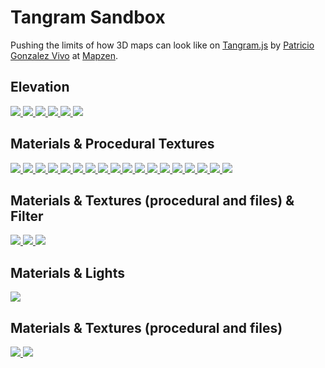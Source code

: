 # Tangram Sandbox

Pushing the limits of how 3D maps can look like on [Tangram.js](https://github.com/tangrams/tangram) by [Patricio Gonzalez Vivo](https://twitter.com/patriciogv) at [Mapzen](https://mapzen.com/).

## Elevation
[ ![](https://tangrams.github.io/tangram-sandbox/styles/elevation.png) ](https://tangrams.github.io/tangram-sandbox/tangram.html?styles/elevation#10.97291/40.7461/-74.0931)
[ ![](https://tangrams.github.io/tangram-sandbox/styles/elevation-ramp.png) ](https://tangrams.github.io/tangram-sandbox/tangram.html?styles/elevation-ramp#10.97291/40.7461/-74.0931)
[ ![](https://tangrams.github.io/tangram-sandbox/styles/elevation-stripes.png) ](https://tangrams.github.io/tangram-sandbox/tangram.html?styles/elevation-stripes#10.97291/40.7461/-74.0931)
[ ![](https://tangrams.github.io/tangram-sandbox/styles/elevation-puyehue.png) ](https://tangrams.github.io/tangram-sandbox/tangram.html?styles/elevation-puyehue.yaml#6.911187391391961/-38.361/-66.853)
[ ![](https://tangrams.github.io/tangram-sandbox/styles/elevation-places.png) ](https://tangrams.github.io/tangram-sandbox/tangram.html?styles/elevation-places.yaml#6.911187391391961/-38.361/-66.853)
[ ![](https://tangrams.github.io/tangram-sandbox/styles/elevation-trip.png) ](https://tangrams.github.io/tangram-sandbox/tangram.html?styles/elevation-trip.yaml#4.790831173952894/36.625/-97.198)


## Materials & Procedural Textures

[ ![](https://tangrams.github.io/tangram-sandbox/styles/9845C.png) ](https://tangrams.github.io/tangram-sandbox/tangram.html?styles/9845C#10.97291/40.7461/-74.0931)
[ ![](https://tangrams.github.io/tangram-sandbox/styles/radar.png) ](https://tangrams.github.io/tangram-sandbox/tangram.html?styles/radar#10.97291/40.7461/-74.0931)
[ ![](https://tangrams.github.io/tangram-sandbox/styles/press.png) ](https://tangrams.github.io/tangram-sandbox/tangram.html?styles/press#10.97291/40.7461/-74.0931)
[ ![](https://tangrams.github.io/tangram-sandbox/styles/ikeda.png) ](https://tangrams.github.io/tangram-sandbox/tangram.html?styles/ikeda#16.575/40.70321/-74.00666)
[ ![](https://tangrams.github.io/tangram-sandbox/styles/tilt-ikeda.png) ](https://tangrams.github.io/tangram-sandbox/tangram.html?styles/tilt-ikeda#16.575/40.70321/-74.00666)
[ ![](https://tangrams.github.io/tangram-sandbox/styles/gotham.png) ](https://tangrams.github.io/tangram-sandbox/tangram.html?styles/gotham#16.575/40.70321/-74.00666)
[ ![](https://tangrams.github.io/tangram-sandbox/styles/tilt-gotham.png) ](https://tangrams.github.io/tangram-sandbox/tangram.html?styles/tilt-gotham#16.575/40.70321/-74.00666)
[ ![](https://tangrams.github.io/tangram-sandbox/styles/grain-area.png) ](https://tangrams.github.io/tangram-sandbox/tangram.html?styles/grain-area#16.575/40.70321/-74.00666)
[ ![](https://tangrams.github.io/tangram-sandbox/styles/grain-roads.png) ](https://tangrams.github.io/tangram-sandbox/tangram.html?styles/grain-roads#16.575/40.70321/-74.00666)
[ ![](https://tangrams.github.io/tangram-sandbox/styles/grain.png) ](https://tangrams.github.io/tangram-sandbox/tangram.html?styles/grain#16.575/40.70321/-74.00666)
[ ![](https://tangrams.github.io/tangram-sandbox/styles/blueprint.png) ](https://tangrams.github.io/tangram-sandbox/tangram.html?styles/blueprint#16.575/40.70321/-74.00666)
[ ![](https://tangrams.github.io/tangram-sandbox/styles/matrix.png) ](https://tangrams.github.io/tangram-sandbox/tangram.html?styles/matrix#18.4/40.71310/-74.00599)
[ ![](https://tangrams.github.io/tangram-sandbox/styles/tilt-matrix.png) ](https://tangrams.github.io/tangram-sandbox/tangram.html?styles/tilt-matrix#18.4/40.71310/-74.00599)
[ ![](https://tangrams.github.io/tangram-sandbox/styles/tron.png) ](https://tangrams.github.io/tangram-sandbox/tangram.html?styles/tron#16.975/40.70411/-74.00930)
[ ![](https://tangrams.github.io/tangram-sandbox/styles/tilt-tron.png) ](https://tangrams.github.io/tangram-sandbox/tangram.html?styles/tilt-tron#16.975/40.70411/-74.00930)
[ ![](https://tangrams.github.io/tangram-sandbox/styles/lego.png) ](https://tangrams.github.io/tangram-sandbox/tangram.html?styles/lego#19/40.70533/-74.00975)
[ ![](https://tangrams.github.io/tangram-sandbox/styles/tilt-lego.png) ](https://tangrams.github.io/tangram-sandbox/tangram.html?styles/tilt-lego#19/40.70533/-74.00975)
[ ![](https://tangrams.github.io/tangram-sandbox/styles/patterns.png) ](https://tangrams.github.io/tangram-sandbox/tangram.html?styles/patterns#17.375/40.70361/-74.01181)

## Materials & Textures (procedural and files) & Filter
[ ![](https://tangrams.github.io/tangram-sandbox/styles/pericoli.png) ](https://tangrams.github.io/tangram-sandbox/tangram.html?styles/pericoli#17.575/40.70495/-74.00486)
[ ![](https://tangrams.github.io/tangram-sandbox/styles/tilt-pericoli.png) ](https://tangrams.github.io/tangram-sandbox/tangram.html?styles/tilt-pericoli#17.575/40.70495/-74.00486)
[ ![](https://tangrams.github.io/tangram-sandbox/styles/crosshatch.png) ](https://tangrams.github.io/tangram-sandbox/tangram.html?styles/crosshatch#17.575/40.70495/-74.00486)

## Materials & Lights
[ ![](https://tangrams.github.io/tangram-sandbox/styles/specular-dust.png) ](https://tangrams.github.io/tangram-sandbox/tangram.html?styles/specular-dust#17.175/40.70431/-74.01046)

## Materials & Textures (procedural and files)
[ ![](https://tangrams.github.io/tangram-sandbox/styles/nursery.png) ](https://tangrams.github.io/tangram-sandbox/tangram.html?styles/nursery#19.825/40.70688/-74.01136)
[ ![](https://tangrams.github.io/tangram-sandbox/styles/sandbox.png) ](https://tangrams.github.io/tangram-sandbox/tangram.html?styles/sandbox#17.675/40.70507/-74.00552)
